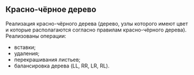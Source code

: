 ## Красно-чёрное дерево
Реализация красно-чёрного дерева (дерево, узлы которого имеют цвет и которые располагаются согласно правилам красно-чёрного дерева). Реализованы операции:
- вставки;
- удаления;
- перекрашивания листьев;
- балансировка дерева (LL, RR, LR, RL).
